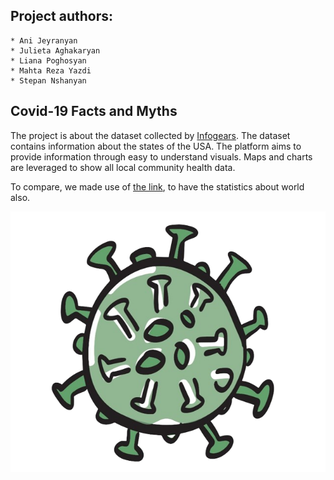 ## Project authors: 
    * Ani Jeyranyan 
    * Julieta Aghakaryan
    * Liana Poghosyan
    * Mahta Reza Yazdi
    * Stepan Nshanyan

## Covid-19 Facts and Myths
The project is about the dataset collected by [Infogears](https://infogears.org/). The dataset contains information about the states of the USA.
The platform aims to provide information through easy to understand visuals. Maps and charts are leveraged to show all local community health data.

To compare, we made use of [the link](https://github.com/owid/covid-19-data/tree/master/public/data), to have the statistics about world also.

![alt text](https://github.com/Mahta-RezaYazdi/covid19_facts_myths/blob/master/www/logo.png "")

